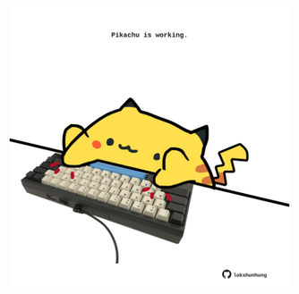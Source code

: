 <!-- built at 12/04/2023, 05:01:03 UTC -->
<p align="center">
  <img width="500" height="500" src="./ReadmeImage.svg">
</p>
